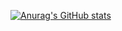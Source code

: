[![Anurag's GitHub stats](https://github-readme-stats.vercel.app/api?username=crazy-catzzz&show_icons=true&theme=monokai)](https://github.com/anuraghazra/github-readme-stats)
